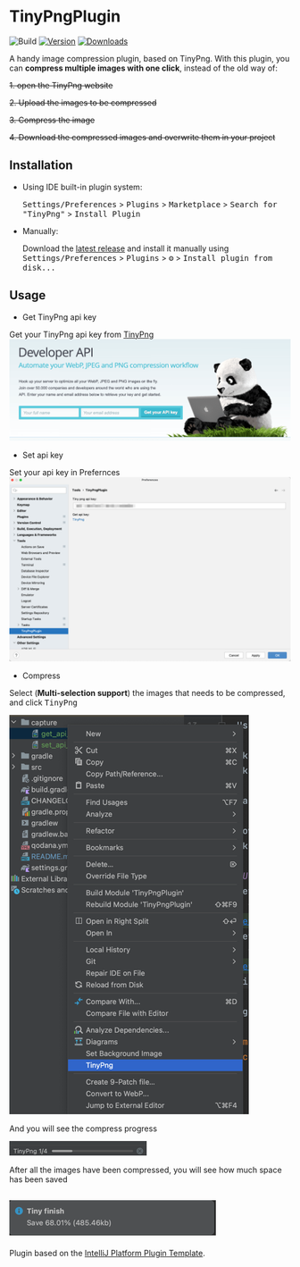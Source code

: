 # TinyPngPlugin

![Build](https://github.com/zhangweizhe/TinyPngPlugin/workflows/Build/badge.svg)
[![Version](https://img.shields.io/jetbrains/plugin/v/PLUGIN_ID.svg)](https://plugins.jetbrains.com/plugin/PLUGIN_ID)
[![Downloads](https://img.shields.io/jetbrains/plugin/d/PLUGIN_ID.svg)](https://plugins.jetbrains.com/plugin/PLUGIN_ID)

<!-- Plugin description -->
A handy image compression plugin, based on TinyPng.
With this plugin, you can **compress multiple images with one click**, instead of the old way of:

<s>1. open the TinyPng website</s>

<s>2. Upload the images to be compressed</s>

<s>3. Compress the image</s>

<s>4. Download the compressed images and overwrite them in your project</s>

<!-- Plugin description end -->

## Installation

- Using IDE built-in plugin system:
  
  <kbd>Settings/Preferences</kbd> > <kbd>Plugins</kbd> > <kbd>Marketplace</kbd> > <kbd>Search for "TinyPng"</kbd> >
  <kbd>Install Plugin</kbd>
  
- Manually:

  Download the [latest release](https://github.com/zhangweizhe/TinyPngPlugin/releases/latest) and install it manually using
  <kbd>Settings/Preferences</kbd> > <kbd>Plugins</kbd> > <kbd>⚙️</kbd> > <kbd>Install plugin from disk...</kbd>

## Usage
- Get TinyPng api key

Get your TinyPng api key from [TinyPng](https://tinypng.com/developers)
![get api key](https://raw.githubusercontent.com/zhangweizhe/TinyPngPlugin/main/capture/get_api_key.png)
- Set api key

Set your api key in Prefernces
![set api key](https://github.com/zhangweizhe/TinyPngPlugin/raw/main/capture/set_api_key.png)
- Compress

Select (**Multi-selection support**) the images that needs to be compressed, and click <kbd>TinyPng</kbd>

![tiny.png](https://github.com/zhangweizhe/TinyPngPlugin/raw/main/capture/tiny.png)

And you will see the compress progress

![progress](https://github.com/zhangweizhe/TinyPngPlugin/raw/main/capture/compress_progress.png)

After all the images have been compressed, you will see how much space has been saved

![result](https://github.com/zhangweizhe/TinyPngPlugin/raw/main/capture/result.png)
---
Plugin based on the [IntelliJ Platform Plugin Template][template].

[template]: https://github.com/JetBrains/intellij-platform-plugin-template
[docs:plugin-description]: https://plugins.jetbrains.com/docs/intellij/plugin-user-experience.html#plugin-description-and-presentation